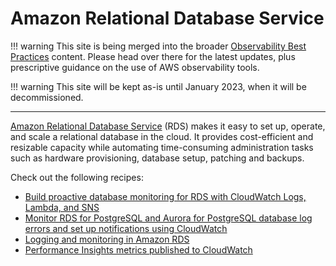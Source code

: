 # Amazon Relational Database Service

!!! warning
    This site is being merged into the broader [Observability Best Practices](https://aws-observability.github.io/observability-best-practices/recipes/) content. Please head over there for the latest updates, plus prescriptive guidance on the use of AWS observability tools.

!!! warning
    This site will be kept as-is until January 2023, when it will be decommissioned.

***

[Amazon Relational Database Service][rds-main] (RDS) makes it easy to set up, 
operate, and scale a relational database in the cloud. It provides cost-efficient 
and resizable capacity while automating time-consuming administration tasks such 
as hardware provisioning, database setup, patching and backups.

Check out the following recipes:

- [Build proactive database monitoring for RDS with CloudWatch Logs, Lambda, and SNS][rds-cw-sns]
- [Monitor RDS for PostgreSQL and Aurora for PostgreSQL database log errors and set up notifications using CloudWatch][rds-pg-au]
- [Logging and monitoring in Amazon RDS][rds-mon]
- [Performance Insights metrics published to CloudWatch][rds-pi-cw]

[rds-main]: https://aws.amazon.com/rds/
[rds-cw-sns]: https://aws.amazon.com/blogs/database/build-proactive-database-monitoring-for-amazon-rds-with-amazon-cloudwatch-logs-aws-lambda-and-amazon-sns/
[rds-pg-au]: https://aws.amazon.com/blogs/database/monitor-amazon-rds-for-postgresql-and-amazon-aurora-for-postgresql-database-log-errors-and-set-up-notifications-using-amazon-cloudwatch/
[rds-mon]: https://docs.aws.amazon.com/AmazonRDS/latest/UserGuide/Overview.LoggingAndMonitoring.html
[rds-pi-cw]: https://docs.aws.amazon.com/AmazonRDS/latest/UserGuide/USER_PerfInsights.Cloudwatch.html

